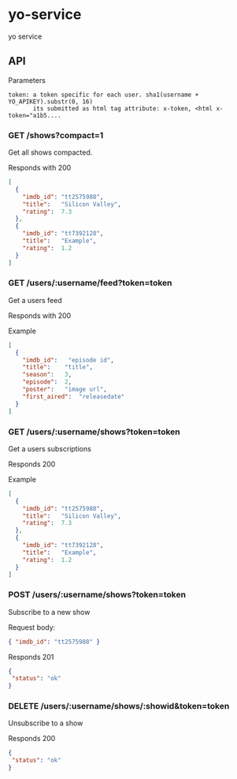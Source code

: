# yo-service
yo service

## API

Parameters

```
token: a token specific for each user. sha1(username + YO_APIKEY).substr(0, 16)
       its submitted as html tag attribute: x-token, <html x-token="a1b5....

```
### GET /shows?compact=1

Get all shows compacted.

Responds with 200

```json
[
  {
    "imdb_id": "tt2575988",
    "title":   "Silicon Valley",
    "rating":  7.3
  },
  {
    "imdb_id": "tt7392128",
    "title":   "Example",
    "rating":  1.2
  }
]
```


### GET /users/:username/feed?token=token

Get a users feed

Responds with 200

Example
```json
[
  {
    "imdb_id":   "episode id",
    "title":    "title",
    "season":   3,
    "episode":  2,
    "poster":   "image url",
    "first_aired":  "releasedate"
  }
]
```

### GET /users/:username/shows?token=token

Get a users subscriptions

Responds 200

Example

```json
[
  {
    "imdb_id": "tt2575988",
    "title":   "Silicon Valley",
    "rating":  7.3
  },
  {
    "imdb_id": "tt7392128",
    "title":   "Example",
    "rating":  1.2
  }
]
```


### POST /users/:username/shows?token=token

Subscribe to a new show

Request body:
```json
{ "imdb_id": "tt2575988" }
```



Responds 201
```json
{
 "status": "ok"
}
```

### DELETE /users/:username/shows/:showid&token=token

Unsubscribe to a show

Responds 200
```json
{
 "status": "ok"
}
```
